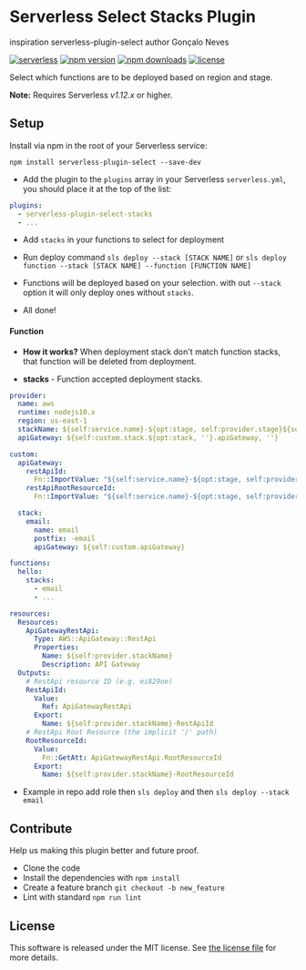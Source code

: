 # Serverless Select Stacks Plugin

inspiration serverless-plugin-select author Gonçalo Neves

[![serverless](http://public.serverless.com/badges/v3.svg)](http://www.serverless.com)
[![npm version](https://badge.fury.io/js/serverless-plugin-select-stacks.svg)](https://badge.fury.io/js/serverless-plugin-select)
[![npm downloads](https://img.shields.io/npm/dm/serverless-plugin-select-stacks.svg)](https://www.npmjs.com/package/serverless-plugin-select)
[![license](https://img.shields.io/npm/l/serverless-plugin-select-stacks.svg)](https://raw.githubusercontent.com/FidelLimited/serverless-plugin-select/master/LICENSE)

Select which functions are to be deployed based on region and stage.

**Note:** Requires Serverless _v1.12.x_ or higher.

## Setup

Install via npm in the root of your Serverless service:

```
npm install serverless-plugin-select --save-dev
```

- Add the plugin to the `plugins` array in your Serverless `serverless.yml`, you should place it at the top of the list:

```yml
plugins:
  - serverless-plugin-select-stacks
  - ...
```

- Add `stacks` in your functions to select for deployment

- Run deploy command `sls deploy --stack [STACK NAME]` or `sls deploy function --stack [STACK NAME] --function [FUNCTION NAME]`

- Functions will be deployed based on your selection. with out `--stack` option it will only deploy ones without `stacks`.

- All done!

#### Function

- **How it works?** When deployment stack don't match function stacks, that function will be deleted from deployment.

* **stacks** - Function accepted deployment stacks.

```yml
provider:
  name: aws
  runtime: nodejs10.x
  region: us-east-1
  stackName: ${self:service.name}-${opt:stage, self:provider.stage}${self:custom.stack.${opt:stack, ''}.postfix, ''}
  apiGateway: ${self:custom.stack.${opt:stack, ''}.apiGateway, ''}

custom:
  apiGateway:
    restApiId:
      Fn::ImportValue: "${self:service.name}-${opt:stage, self:provider.stage}-RestApiId"
    restApiRootResourceId:
      Fn::ImportValue: "${self:service.name}-${opt:stage, self:provider.stage}-RootResourceId"

  stack:
    email:
      name: email
      postfix: -email
      apiGateway: ${self:custom.apiGateway}

functions:
  hello:
    stacks:
      - email
      - ...

resources:
  Resources:
    ApiGatewayRestApi:
      Type: AWS::ApiGateway::RestApi
      Properties:
        Name: ${self:provider.stackName}
        Description: API Gateway
  Outputs:
    # RestApi resource ID (e.g. ei829oe)
    RestApiId:
      Value:
        Ref: ApiGatewayRestApi
      Export:
        Name: ${self:provider.stackName}-RestApiId
    # RestApi Root Resource (the implicit '/' path)
    RootResourceId:
      Value:
        Fn::GetAtt: ApiGatewayRestApi.RootResourceId
      Export:
        Name: ${self:provider.stackName}-RootResourceId
```

- Example in repo add role then `sls deploy` and then `sls deploy --stack email`

## Contribute

Help us making this plugin better and future proof.

- Clone the code
- Install the dependencies with `npm install`
- Create a feature branch `git checkout -b new_feature`
- Lint with standard `npm run lint`

## License

This software is released under the MIT license. See [the license file](LICENSE) for more details.
